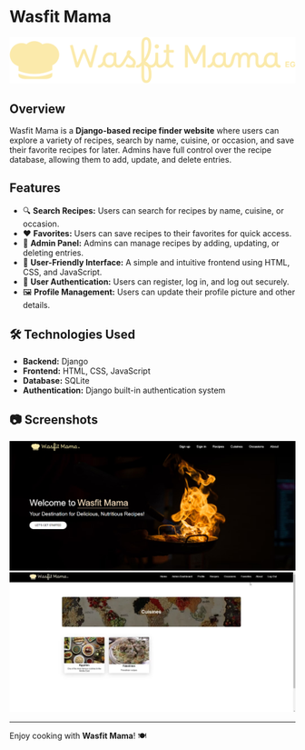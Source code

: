 # Wasfit Mama

![image](media/logo.png)


## Overview
Wasfit Mama is a **Django-based recipe finder website** where users can explore a variety of recipes, search by name, cuisine, or occasion, and save their favorite recipes for later. Admins have full control over the recipe database, allowing them to add, update, and delete entries.

## Features
- 🔍 **Search Recipes:** Users can search for recipes by name, cuisine, or occasion.
- ❤️ **Favorites:** Users can save recipes to their favorites for quick access.
- 🔧 **Admin Panel:** Admins can manage recipes by adding, updating, or deleting entries.
- 🎨 **User-Friendly Interface:** A simple and intuitive frontend using HTML, CSS, and JavaScript.
- 🔐 **User Authentication:** Users can register, log in, and log out securely.
- 🖼️ **Profile Management:** Users can update their profile picture and other details.

## 🛠 Technologies Used
- **Backend:** Django
- **Frontend:** HTML, CSS, JavaScript
- **Database:** SQLite
- **Authentication:** Django built-in authentication system

## 📷 Screenshots

![image](media/home.png)
![image](media/cuisines.png)

---

Enjoy cooking with **Wasfit Mama**! 🍽️